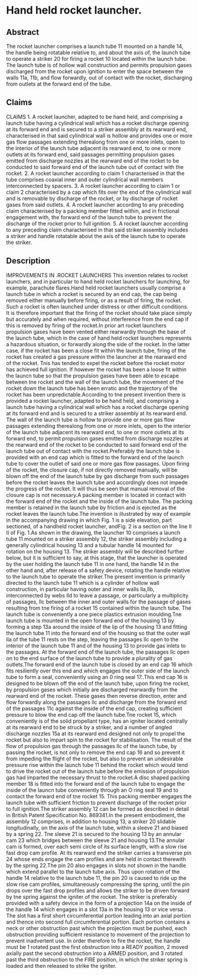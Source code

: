 # Hand held rocket launcher.

## Abstract
The rocket launcher comprises a launch tube 11 mounted on a handle 14, the handle being rotatable relative to, and about the axis of, the launch tube to operate a striker 20 for firing a rocket 10 located within the launch tube. The launch tube is of hollow wall construction and permits propulsion gases discharged from the rocket upon ignition to enter the space between the walls 11a, 11b, and flow forwardly, out of contact with the rocket, discharging from outlets at the forward end of the tube.

## Claims
CLAIMS 1. A rocket launcher, adapted to be hand held, and comprising a launch tube having a cylindrical wall which has a rocket discharge opening at its forward end and is secured to a striker assembly at its rearward end, characterised in that said cylindrical wall is hollow and provides one or more gas flow passages extending therealong from one or more inlets, open to the interior of the launch tube adjacent its rearward end, to one or more outlets at its forward end, said passages permitting propulsion gases emitted from discharge nozzles at the rearward end of the rocket to be conducted to said forward end of the launch tube out of contact with the rocket. 2. A rocket launcher according to claim 1 characterised in that the tube comprises coaxial inner and outer cylindrical wall members interconnected by spacers. 3. A rocket launcher according to claim 1 or claim 2 characterised by a cap which fits over the end of the cylindrical wall and is removable by discharge of the rocket, or by discharge of rocket gases from said outlets. 4. A rocket launcher according to any preceding claim characterised by a packing member fitted within, and in frictional engagement with, the forward end of the launch tube to prevent the discharge of the rocket prior to full ignition. 5. A rocket launcher according to any preceding claim characterised in that said striker assembly includes a striker and handle rotatable about the axis of the launch tube to operate the striker.

## Description
IMPROVEMENTS IN .ROCKET LAUNCHERS This invention relates to rocket launchers, and in particular to hand held rocket launchers for launching, for example, parachute flares.Hand held rocket launchers usually comprise a launch tube in which a rocket is secured by an end cap, the cap being removed either manually before firing, or as a result of firing, the rocket. Such a rocket is often launched under distress or other difficult conditions. It is therefore important that the firing of the rocket should take place simply but accurately and when required, without interference from the end cap if this is removed by firing of the rocket.In prior art rocket launchers propulsion gases have been vented either rearwardiy through the base of the launch tube, which in the case of hand held rocket launchers represents a hazardous situation, or forwardly along the side of the rocket. In the latter case, if the rocket has been a close fit within the launch tube, firing of the rocket has created a gas pressure within the launcher at the rearward end of the rocket. Tnis has tended to expel the rocket before the rocket motor has achieved full ignition. If however the rocket has been a loose fit within the launcn tube so that the propulsion gases have been able to escape between tne rocket and the wall of the launch tube, the movement of the rocket down the launch tube has been erratic and the trajectory of the rocket has been unpredictable.According to tne present invention there is provided a rocket launcher, adapted to be hand held, and comprising a launch tube having a cylindrical wall which has a rocket discharge opening at its forward end and is secured to a striker assembly at its rearward end. The wall of the launch tube is hollow to provide one or more gas flow passages extending therealong from one or more inlets, open to the interior of the launch tube adjacent its rearward end, to one or more outlets at its forward end, to permit propulsion gases emitted from discharge nozzles at the rearward end of the rocket to be conducted to said forward end of the launch tube out of contact with the rocket.Preferably the launch tube is provided with an end cap which is fitted to the forward end of the launch tube to cover the outlet of said one or more gas flow passages. Upon firing of the rocket, the closure cap, if not directly removed manually, will be blown off the end of the launch tube by gas discharge from such passages before the rocket leaves the launch tube and accordingly does not impede the progress of the rocket. It will thus be seen that manual removal of the closure cap is not necessary.A packing member is located in contact with the forward end of the rocket and the inside of the launch tube. The packing member is retained in the launch tube by friction and is ejected as the rocket leaves the launch tube.The invention is illustrated by way of example in the accompanying drawing in which Fig. 1 is a side elevation, part sectioned, of a handheld rocket launcher, andFig. 2 is a section on the line II II of Fig. 1.As shown in the drawing, the launcher 10 comprises a launch tube 11 mounted on a striker assembly 12, the striker assembly including a generally cylindrical housing 13 and a tubular handle 14 mounted for rotation on the housing 13. The striker assembly will be described further below, but it is sufficient to say, at this stage, that the launcher is operated by the user holding the launch tube 11 in one hand, the handle 14 in the other hand and, after release of a safety device, rotating the handle relative to the launch tube to operate the striker.The present invention is primarily directed to the launch tube 11 which is a cylinder of hollow wall construction, in particular having outer and inner walls lla,llb, interconnected by webs lld to leave a passage, or particularly a multiplicity of passages, llc between the inner and outer walls for the passage of gases resulting from tne firing of a rocket 15 contained within the launch tube. The launch tube is conveniently a one piece plastics extrusion moulding.Tne launch tube is mounted in the open forward end of the housing 13 by forming a step 13a around the inside of the lip of the housing 13 and fitting the launch tube 11 into the forward end of the housing so that the outer wall lla of the tube 11 rests on the step, leaving the passages llc open to the interior of the launch tube 11 and of the housing 13 to provide gas inlets to the passages. At the forward end of the launch tube, the passages llc open on to the end surface of the launch tube to provide a plurality of gas outlets.The forward end of the launch tube is closed by an end cap 16 which fits resiliently over this end and which engages the outer side of the launch tube to form a seal, conveniently using an 0 ring seal 17..This end cap 16 is designed to be blown off the end of the launch tube, upon firing tne rocket, by propulsion gases which initially are discharged rearwardly from the rearward end of the rocket. These gases then reverse direction, enter and flow forwardly along the passages llc and discharge from the forward end of the passages 11c against the inside of the end cap, creating sufficient pressure to blow the end cap off the launch tube.Tne rocket 15, which conveniently is of the solid propellant type, has an igniter located centrally at its rearward end to be struck by a striker, and a number of angled discharge nozzles 15a at its rearward end designed not only to propel the rocket but also to impart spin to the rocket for stabilisation. The result of the flow of propulsion gas through the passages llc of the launch tube, by passing the rocket, is not only to remove the end cap 16 and so prevent it from impeding the flight of the rocket, but also to prevent an undesirable pressure rise within the launch tube 11 behind the rocket which would tend to drive the rocket out of the launch tube before the emission of propulsion gas had imparted the necessary thrust to the rocket.A disc shaped packing member 18 is fitted into the forward end of the launch tube to engage the inside of the launcn tube conveniently through an O ring seal 19 and to contact the forward end of tne rocket 15. This packing member engages the launch tube with sufficient friction to prevent discharge of the rocket prior to full ignition.The striker assembly 12 can be formed as described in detail in British Patent Specification No. 869341.In the present embodiment, the assembly 12 comprises, in addition to housing 13, a striker 20 slidable longitudinally, on the axis of the launch tube, within a sleeve 21 and biased by a spring 22. Tne sleeve 21 is secured to the housing 13 by an annular cam 23 which bridges between the sleeve 21 and housing 13.The annular cam is formed, over each semi circle of its surface length, with a slow rise fast drop cam profile. At its rearward end the striker carries a transverse pin 24 whose ends engage the cam profiles and are held in contact therewith by the spring 22.The pin 20 also engages in slots not shown in the handle which extend parallel to the launch tube axis. Thus upon rotation of the handle 14 relative to the launch tube 11, the pin 20 is caused to ride up the slow rise cam profiles, simultaneously compressing the spring, until the pin drops over the fast drop profiles and allows the striker to be driven forward by tne spring against the igniter of the rocket. The striker is preferably provided with a safety device in the form of a projection 14a on the inside of the handle 14 which engages in a slot 13a in the housing 13 or vice versa . The slot has a first short circumferential portion leading into an axial portion and thence into second full circumferential portion. Each portion contains a neck or other obstruction past which the projection must be pushed, each obstruction providing sufficient resistance to movement of the projection to prevent inadvertent use. In order therefore to fire the rocket, the handle must be 1 rotated past the first obstruction into a READY position, 2 moved axially past the second obstruction into a ARMED position, and 3 rotated past the third obstruction to the FIRE position, in which the striker spring is loaded and then released to strike the igniter.